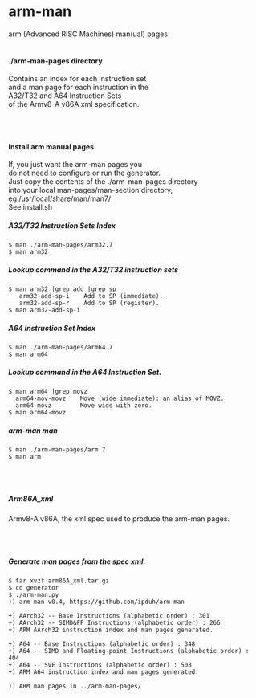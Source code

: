 # arm-man
arm (Advanced RISC Machines) man(ual) pages
<br>
<br>

#### ./arm-man-pages directory
  Contains an index for each instruction set <br>
and a man page for each instruction in the <br>
A32/T32 and A64 Instruction Sets <br>
of the Armv8-A v86A xml specification.

<br>
<br>

#### Install arm manual pages
  If, you just want the arm-man pages you <br>
do not need to configure or run the generator. <br>
Just copy the contents of the ./arm-man-pages directory <br>
into your local man-pages/man-section directory, <br>
eg /usr/local/share/man/man7/
<br>
See install.sh
<br>



##### A32/T32 Instruction Sets Index
```
$ man ./arm-man-pages/arm32.7
$ man arm32
```

##### Lookup command in the A32/T32 instruction sets
```
$ man arm32 |grep add |grep sp
   arm32-add-sp-i    Add to SP (immediate).
   arm32-add-sp-r    Add to SP (register).
$ man arm32-add-sp-i
```

##### A64 Instruction Set Index
```
$ man ./arm-man-pages/arm64.7
$ man arm64
```

##### Lookup command in the A64 Instruction Set.
```
$ man arm64 |grep movz
  arm64-mov-movz    Move (wide immediate): an alias of MOVZ.
  arm64-movz        Move wide with zero.
$ man arm64-movz
```

##### arm-man man
```
$ man ./arm-man-pages/arm.7
$ man arm
```

<br>
<br>

##### Arm86A_xml
Armv8-A v86A, the xml spec used to produce the arm-man pages.

<br>
<br>

##### Generate man pages from the spec xml.
```
$ tar xvzf arm86A_xml.tar.gz
$ cd generator
$ ./arm-man.py
)) arm-man v0.4, https://github.com/ipduh/arm-man

+) AArch32 -- Base Instructions (alphabetic order) : 301
+) AArch32 -- SIMD&FP Instructions (alphabetic order) : 266
+) ARM AArch32 instruction index and man pages generated.

+) A64 -- Base Instructions (alphabetic order) : 348
+) A64 -- SIMD and Floating-point Instructions (alphabetic order) : 404
+) A64 -- SVE Instructions (alphabetic order) : 508
+) ARM A64 instruction index and man pages generated.

)) ARM man pages in ../arm-man-pages/

```

<br>
<br>

